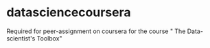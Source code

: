 datasciencecoursera
===================

Required for peer-assignment on coursera for the course " The Data-scientist's Toolbox"

